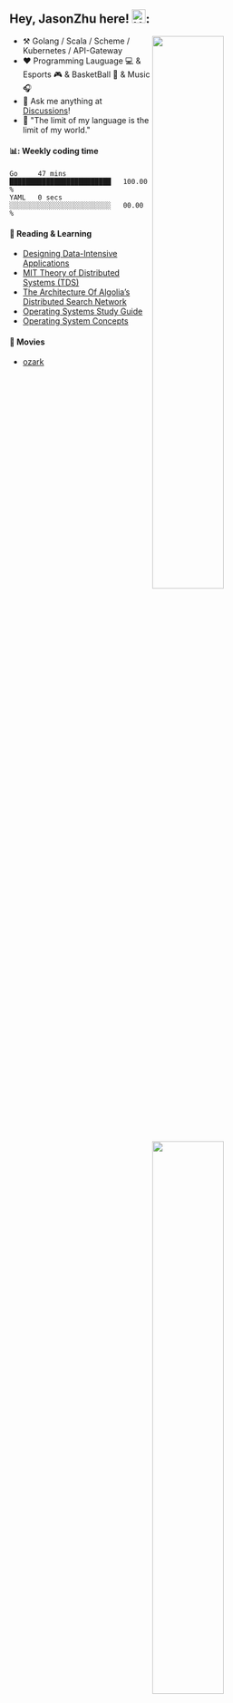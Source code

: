 ## Hey, JasonZhu here! <img src='https://qpluspicture.oss-cn-beijing.aliyuncs.com/6LjjQA/Hi.gif' alt='Hi' width="24"/>:

[<img align="right" width="50%" src="https://github-readme-stats-ouuan.vercel.app/api?username=Belyenochi&theme=dark&show_icons=true">](https://metrics.lecoq.io/ouuan#gh-dark-mode-only)
[<img align="right" width="50%" src="https://github-readme-stats-ouuan.vercel.app/api?username=Belyenochi&show_icons=true">](https://metrics.lecoq.io/ouuan#gh-light-mode-only)

-   :hammer_and_pick: Golang / Scala / Scheme / Kubernetes / API-Gateway
-   :hearts: Programming Lauguage 💻 & Esports 🎮 & BasketBall 🏀 & Music 🎧
-   :thought_balloon: Ask me anything at [Discussions](https://github.com/Belyenochi/Belyenochi/discussions/new)!
-   :cherry_blossom: "The limit of my language is the limit of my world."

#### 📊: Weekly coding time
<!--START_SECTION:waka-->

```text
Go     47 mins         █████████████████████████   100.00 %
YAML   0 secs          ░░░░░░░░░░░░░░░░░░░░░░░░░   00.00 %
```

<!--END_SECTION:waka-->

#### 📖 Reading & Learning
* [Designing Data-Intensive Applications](https://github.com/Vonng/ddia/)
* [MIT Theory of Distributed Systems (TDS)](http://groups.csail.mit.edu/tds/)
* [The Architecture Of Algolia’s Distributed Search Network](http://highscalability.com/blog/2015/3/9/the-architecture-of-algolias-distributed-search-network.html)
* [Operating Systems Study Guide](http://faculty.salina.k-state.edu/tim/ossg/index.html)
* [Operating System Concepts](https://www.os-book.com/OS9/)

#### 🎥 Movies
* [ozark](https://www.netflix.com/gb/title/80117552)
